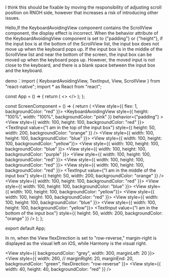 I think this should be fixable by moving the responsibility of adjusting scroll position on RNOH side, however that increases a risk of introducing other issues.

Hello,If the KeyboardAvoidingView component contains the ScrollView component, the display effect is incorrect.
When the behavior attribute of the KeyboardAvoidingView component is set to {"padding"} or {"height"}, 
if the input box is at the bottom of the ScrollView list, the input box does not move up when the keyboard pops up.
If the input box is in the middle of the ScrollView list and near the bottom of the screen, 
the input box can be moved up when the keyboard pops up. However, the moved input is not close to the keyboard, and there is a blank space between the input box and the keyboard.

demo：import {
  KeyboardAvoidingView,
  TextInput,
  View,
  ScrollView
} from "react-native";
import * as React from "react";

const App = () => {
  return (
    <>
      <ScreenComponent />
    </>
  );
};

const ScreenComponent = () => {
  return (
    <View style={{ flex: 1, backgroundColor: "red" }}>
      <KeyboardAvoidingView 
        style={{ height: "100%", width: "100%", backgroundColor: "pink" }}
        behavior={"padding"}
      >
        <ScrollView style={{}} indicatorStyle = 'black'>
          <View style={{ width: 100, height: 100, backgroundColor: "red" }}></View>
          <TextInput
            value={"I am in the top of the input box"}
            style={{ height: 50, width: 200, backgroundColor: "orange" }}
          />
          <View style={{ width: 100, height: 100, backgroundColor: "blue" }}></View>
          <View style={{ width: 100, height: 100, backgroundColor: "yellow"}}></View>
          <View style={{ width: 100, height: 100, backgroundColor: "blue" }}></View>
          <View style={{ width: 100, height: 100, backgroundColor: "purple" }}></View>
          <View style={{ width: 100, height: 100, backgroundColor: "red" }}></View>
          <View style={{ width: 100, height: 100, backgroundColor: "red" }}></View>
          <View style={{ width: 100, height: 100, backgroundColor: "red" }}></View>
          <TextInput
            value={"I am in the middle of the input box"}
            style={{ height: 50, width: 200, backgroundColor: "orange" }}
          />
          <View style={{ width: 100, height: 100, backgroundColor: "red" }}></View>
          <View style={{ width: 100, height: 100, backgroundColor: "blue" }}></View>
          <View style={{ width: 100, height: 100, backgroundColor: "yellow"}}></View>
          <View style={{ width: 100, height: 100, backgroundColor: "red" }}></View>
          <View style={{ width: 100, height: 100, backgroundColor: "blue" }}></View>
          <View style={{ width: 100, height: 100, backgroundColor: "yellow"}}></View>
          <TextInput
            value={"I am in the bottom of the input box"}
            style={{ height: 50, width: 200, backgroundColor: "orange" }}
          />
        </ScrollView>
      </KeyboardAvoidingView>
    </View>
  );
};

export default App;


In rn, when the View flexDirection is set to "row-reverse," margin-right is displayed as the visual left on iOS, while Harmony is the visual right.

<View style={{ backgroundColor: "grey", width: 300, marginLeft: 20 }}>
<View
style={{
width: 260,
// marginRight: 20,
marginEnd: 20,
backgroundColor: "green",
flexDirection: "row-reverse"
}}>
<View
style={{
width: 40,
height: 40,
backgroundColor: "red"
}}
/>
</View>
</View>
